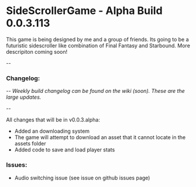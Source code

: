 # SideScrollerGame - Alpha Build 0.0.3.113

This game is being designed by me and a group of friends. Its going to be a futuristic sidescroller like combination of Final Fantasy and Starbound. More descripiton coming soon!


--

### Changelog: 

--
*Weekly build changelog can be found on the wiki (soon). These are the large updates.*

--

All changes that will be in v0.0.3.alpha:
- Added an downloading system
- The game will attempt to download an asset that it cannot locate in the assets folder
- Added code to save and load player stats

### Issues:
- Audio switching issue (see issue on github issues page)